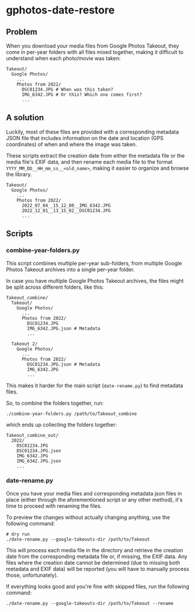 # gphotos-date-restore

## Problem

When you download your media files from Google Photos Takeout, they come in per-year folders with all files mixed together, making it difficult to understand when each photo/movie was taken:

```
Takeout/
  Google Photos/
    ...
    Photos from 2022/
      DSC01234.JPG # When was this taken?
      IMG_6342.JPG # Or this? Which one comes first?
      ...
```

## A solution

Luckily, most of these files are provided with a corresponding metadata JSON file that includes information on the date and location (GPS coordinates) of when and where the image was taken.

These scripts extract the creation date from either the metadata file or the media file's EXIF data, and then rename each media file to the format `YYYY_MM_DD__HH_mm_ss__<old_name>`, making it easier to organize and browse the library.

```
Takeout/
  Google Photos/
    ...
    Photos from 2022/
      2022_07_04__15_12_00__IMG_6342.JPG
      2022_12_01__13_15_02__DSC01234.JPG
      ...
```

## Scripts

### combine-year-folders.py

This script combines multiple per-year sub-folders, from multiple Google Photos Takeout archives into a single per-year folder.

In case you have multiple Google Photos Takeout archives, the files might be split across different folders, like this:

```
Takeout_combine/
  Takeout/
    Google Photos/
      ...
      Photos from 2022/
        DSC01234.JPG
        IMG_6342.JPG.json # Metadata
        ...

  Takeout 2/
    Google Photos/
      ...
      Photos from 2022/
        DSC01234.JPG.json # Metadata
        IMG_6342.JPG
        ...
```

This makes it harder for the main script (`date-rename.py`) to find metadata files.

So, to combine the folders together, run:

```
./combine-year-folders.py /path/to/Takeout_combine
```

which ends up collecting the folders together:

```
Takeout_combine_out/
  2022/
    DSC01234.JPG
    DSC01234.JPG.json 
    IMG_6342.JPG
    IMG_6342.JPG.json
    ...
```

### date-rename.py
Once you have your media files and corresponding metadata json files in place (either through the aforementioned script or any other method), it's time to proceed with renaming the files.

To preview the changes without actually changing anything, use the following command:

```
# dry run
./date-rename.py --google-takeouts-dir /path/to/Takeout
```

This will process each media file in the directory and retrieve the creation date from the corresponding metadata file or, if missing, the EXIF data.
Any files where the creation date cannot be determined (due to missing both metadata and EXIF data) will be reported (you will have to manually process those, unfortunately). 

If everything looks good and you're fine with skipped files, run the following command:

```
./date-rename.py --google-takeouts-dir /path/to/Takeout --rename
```

